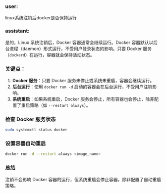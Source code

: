### user: 

linux系统注销后docker是否保持运行


### assistant: 

是的，Linux 系统注销后，Docker 容器通常会继续运行。Docker 容器默认以后台进程（daemon）形式运行，不受用户登录状态的影响。只要 Docker 服务（`dockerd`）在运行，容器就会保持活动状态。

### 关键点：
1. **Docker 服务**：只要 Docker 服务未停止或系统未重启，容器会继续运行。
2. **后台运行**：使用 `docker run -d` 启动的容器会在后台运行，不受用户注销影响。
3. **系统重启**：如果系统重启，Docker 服务会停止，所有容器也会停止，除非配置了重启策略（如 `--restart always`）。

### 检查 Docker 服务状态
```bash
sudo systemctl status docker
```

### 设置容器自动重启
```bash
docker run -d --restart always <image_name>
```

### 总结
注销不会影响 Docker 容器的运行，但系统重启会停止容器，除非配置了自动重启策略。
